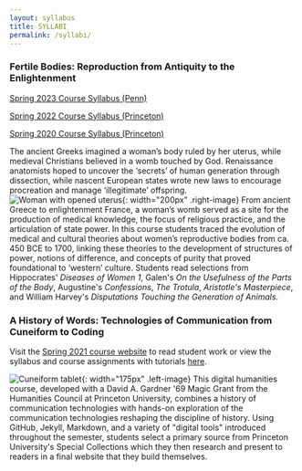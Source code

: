 ```yaml
---
layout: syllabus
title: SYLLABI
permalink: /syllabi/
---
```


### Fertile Bodies: Reproduction from Antiquity to the Enlightenment
[Spring 2023 Course Syllabus (Penn)](/Spr23FertileBodiesSyllabus.pdf)

[Spring 2022 Course Syllabus (Princeton)](https://docs.google.com/document/d/e/2PACX-1vQMZYRPQigOrTXJr4FS9vLfudOa07JKABkd3ODJ6oLzmJBd1pZmz6DK6CWyETvKBB91TNomjT0qgYje/pub)

[Spring 2020 Course Syllabus (Princeton)](/FertileBodiesSpr20.pdf)

The ancient Greeks imagined a woman’s body ruled by her uterus, while medieval
Christians believed in a womb touched by God. Renaissance anatomists hoped to uncover the
‘secrets’ of human generation through dissection, while nascent European states wrote
new laws to encourage procreation and manage ‘illegitimate’ offspring. ![Woman with opened uterus](/images/fertilebodies.png){: width="200px" .right-image}
From ancient Greece to enlightenment France, a woman’s womb served as a site for the production of medical
knowledge, the focus of religious practice, and the articulation of state power.
In this course students traced the evolution of medical and cultural theories about women’s
reproductive bodies from ca. 450 BCE to 1700, linking these theories to the development
of structures of power, notions of difference, and concepts of purity that proved
foundational to ‘western’ culture. Students read selections from Hippocrates' _Diseases
of Women 1_, Galen's _On the Usefulness of the Parts of the Body_, Augustine's _Confessions_,
_The Trotula_, _Aristotle's Masterpiece_, and William Harvey's _Disputations
Touching the Generation of Animals_.


### A History of Words: Technologies of Communication from Cuneiform to Coding

Visit the [Spring 2021 course website](https://hum-331-princeton.github.io) to read student work or view the syllabus and course assignments with tutorials [here](https://hum-331-princeton.github.io/course).

![Cuneiform tablet](/images/cuneiform.jpg){: width="175px" .left-image} This digital humanities course, developed with a David A. Gardner '69 Magic Grant from the Humanities Council at Princeton University, combines a history of communication technologies with hands-on exploration of the communication technologies reshaping the discipline of history. Using GitHub, Jekyll, Markdown, and a variety of "digital tools" introduced throughout the semester, students select a primary source from Princeton University's Special Collections which they then research and present to readers in a final website that they build themselves.
